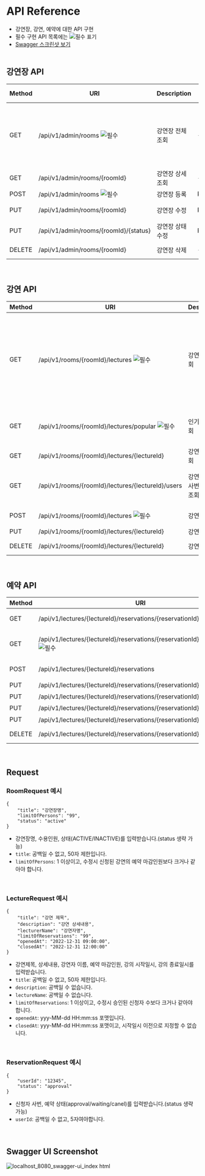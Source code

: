 # API Reference
- 강연장, 강연, 예약에 대한 API 구현
- 필수 구현 API 목록에는 ![필수](https://img.shields.io/badge/필수-FF0000.svg) 표기
- [Swagger 스크린샷 보기](#swagger-ui-screenshot)
<br/><br/>

## 강연장 API
| Method | URI | Description | Request Body | Response Body | etc |
| --- | --- | --- | --- | --- | --- |
| GET | /api/v1/admin/rooms ![필수](https://img.shields.io/badge/필수-FF0000.svg) | 강연장 전체 조회 | - | RoomResponse | status를 경로에 입력하면 사용하지 않는 강연장을 확인할 수 있습니다.(기본값은 ACTIVE) |
| GET | /api/v1/admin/rooms/{roomId} | 강연장 상세 조회 | - | RoomResponse | - |
| POST | /api/v1/admin/rooms ![필수](https://img.shields.io/badge/필수-FF0000.svg)  | 강연장 등록 | RoomRequest | RoomResponse | - |
| PUT | /api/v1/admin/rooms/{roomId} | 강연장 수정 | RoomRequest | RoomResponse | 권한 관련 하단 참조 |
| PUT | /api/v1/admin/rooms/{roomId}/{status} | 강연장 상태 수정 | RoomRequest | RoomResponse | 권한 관련 하단 참조 |
| DELETE | /api/v1/admin/rooms/{roomId} | 강연장 삭제 | - | - | 204 NO_CONTENT |
<br/>

## 강연 API
| Method | URI | Description | Request Body | Response Body | etc |
| --- | --- | --- | --- | --- | --- |
| GET | /api/v1/rooms/{roomId}/lectures ![필수](https://img.shields.io/badge/필수-FF0000.svg)| 강연 전체 조회 | - | LectureResponse | 강연 전체 목록을 조회합니다. 조회기간 조건에 따라 조회 범위를 지정할 수 있습니다. ex) 강의 시작일자 기준: 7일 전 ~ 1일 후까지의 강연 리스트 조회 |
| GET | /api/v1/rooms/{roomId}/lectures/popular ![필수](https://img.shields.io/badge/필수-FF0000.svg) | 인기 강연 조회 | - | LecturePopularResponse | 최근 3일간 가장 신청이 많은 강연순으로 리스트를 조회합니다. |
| GET | /api/v1/rooms/{roomId}/lectures/{lectureId} | 강연 상세 조회 | - | LectureResponse | - |
| GET | /api/v1/rooms/{roomId}/lectures/{lectureId}/users | 강연 신청자 사번 리스트 조회 | - | LectureUsersResponse | 강의를 신청한 사용자 사번리스트를 조회합니다. |
| POST | /api/v1/rooms/{roomId}/lectures ![필수](https://img.shields.io/badge/필수-FF0000.svg) | 강연 등록 | LectureRequest | LectureResponse | 권한관련 하단 참조 |
| PUT | /api/v1/rooms/{roomId}/lectures/{lectureId} | 강연장 수정 | LectureRequest | LectureResponse | - |
| DELETE | /api/v1/rooms/{roomId}/lectures/{lectureId} | 강연장 삭제 | - | - | 204 NO_CONTENT |
<br/>

## 예약 API
| Method | URI | Description | Request Body | Response Body | etc |
| --- | --- | --- | --- | --- | --- |
| GET | /api/v1/lectures/{lectureId}/reservations/{reservationId} | 예약 상세 조회 | - | ReservationResponse | - |
| GET | /api/v1/lectures/{lectureId}/reservations/{reservationId}/users/{userId} ![필수](https://img.shields.io/badge/필수-FF0000.svg) | 신청자 사번으로 예약 조회 | - | ReservationDetailResponse | - |
| POST | /api/v1/lectures/{lectureId}/reservations | 예약 등록 | ReservationRequest | ReservationResponse | 권한관련 하단 참조 |
| PUT | /api/v1/lectures/{lectureId}/reservations/{reservationId} | 예약 수정 | ReservationRequest | 수ReservationResponse | - |
| PUT | /api/v1/lectures/{lectureId}/reservations/{reservationId}/approval | 예약 승인 | ReservationRequest | ReservationResponse | - |
| PUT | /api/v1/lectures/{lectureId}/reservations/{reservationId}/waiting | 예약 대기 | ReservationRequest | ReservationResponse | - |
| PUT | /api/v1/lectures/{lectureId}/reservations/{reservationId}/cancel ![필수](https://img.shields.io/badge/필수-FF0000.svg) | 예약 취소 | ReservationRequest | ReservationResponse | - |
| DELETE | /api/v1/lectures/{lectureId}/reservations/{reservationId} | 예약 삭제 | - | - | 204 NO_CONTENT |

<br/>

## Request

### RoomRequest 예시
```
{
    "title": "강연장명",  
    "limitOfPersons": "99",
    "status": "active"
}
```
- 강연장명, 수용인원, 상태(ACTIVE/INACTIVE)를 입력받습니다.(status 생략 가능)
- `title`: 공백일 수 없고, 50자 제한입니다.
- `limitOfPersons`: 1 이상이고, 수정시 신청된 강연의 예약 마감인원보다 크거나 같아야 합니다.  
<br/>

### LectureRequest 예시
```
{
    "title": "강연 제목",
    "description": "강연 상세내용",
    "lecturerName": "강연자명",
    "limitOfReservations": "99",
    "openedAt": "2022-12-31 09:00:00",
    "closedAt": "2022-12-31 12:00:00"
}
```
- 강연제목, 상세내용, 강연자 이름, 예약 마감인원, 강의 시작일시, 강의 종료일시를 입력받습니다.
- `title`: 공백일 수 없고, 50자 제한입니다.
- `description`: 공백일 수 없습니다.
- `lectureName`: 공백일 수 없습니다.
- `limitOfReservations`: 1 이상이고, 수정시 승인된 신청자 수보다 크거나 같아야 합니다.
- `openedAt`: yyy-MM-dd HH:mm:ss 포맷입니다.
- `closedAt`: yyy-MM-dd HH:mm:ss 포맷이고, 시작일시 이전으로 지정할 수 없습니다.
<br/>

### ReservationRequest 예시
```
{
    "userId": "12345",
    "status": "approval"
}
```
- 신청자 사번, 예약 상태(approval/waiting/canel)를 입력받습니다.(status 생략 가능)
- `userId`: 공백일 수 없고, 5자여야합니다.
<br/><br/><br/>


## Swagger UI Screenshot
![localhost_8080_swagger-ui_index html](https://user-images.githubusercontent.com/53418946/184538195-82c5583b-cbb4-42ed-8e20-b15a65d1057c.png)
